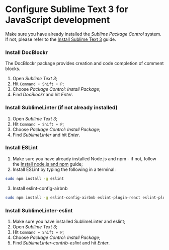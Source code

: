 # Configure Sublime Text 3 for JavaScript development

Make sure you have already installed the _Sublime Package Control_ system. If not, please refer to the [Install Sublime Text 3](install-sublime-3.md) guide.

### Install DocBlockr

The DocBlockr package provides creation and code completion of comment blocks.

1. Open _Sublime Text 3_;
2. Hit `Command + Shift + P`;
3. Choose _Package Control: Install Package_;
4. Find _DocBlockr_ and hit _Enter_.

### Install SublimeLinter (if not already installed)

1. Open _Sublime Text 3_;
2. Hit `Command + Shift + P`;
3. Choose _Package Control: Install Package_;
4. Find _SublimeLinter_ and hit _Enter_.

### Install ESLint

1. Make sure you have already installed Node.js and npm - if not, follow the [Install node.js and npm](install-node-npm.md) guide;
2. Install ESLint by typing the following in a terminal:

  ```bash
  sudo npm install -g eslint
  ```
3. Install eslint-config-airbnb

  ```bash
  sudo npm install -g eslint-config-airbnb eslint-plugin-react eslint-plugin-jsx-a11y eslint-plugin-import
  ```

### Install SublimeLinter-eslint

1. Make sure you have installed SublimeLinter and eslint;
2. Open _Sublime Text 3_;
3. Hit `Command + Shift + P`;
4. Choose _Package Control: Install Package_;
5. Find _SublimeLinter-contrib-eslint_ and hit _Enter_.
